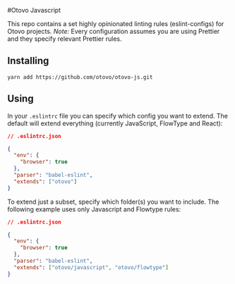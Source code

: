 #Otovo Javascript

This repo contains a set highly opinionated linting rules (eslint-configs) for
Otovo projects. *Note:* Every configuration assumes you are using Prettier and
they specify relevant Prettier rules.

## Installing

```
yarn add https://github.com/otovo/otovo-js.git
```

## Using

In your `.eslintrc` file you can specify which config you want to extend. The
default will extend everything (currently JavaScript, FlowType and React):

```json
// .eslintrc.json

{
  "env": {
    "browser": true
  },
  "parser": "babel-eslint",
  "extends": ["otovo"]
}
```

To extend just a subset, specify which folder(s) you want to include. The
following example uses only Javascript and Flowtype rules:

```json
// .eslintrc.json

{
  "env": {
    "browser": true
  },
  "parser": "babel-eslint",
  "extends": ["otovo/javascript", "otovo/flowtype"]
}
```
